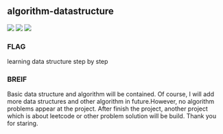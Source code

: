 ## algorithm-datastructure
![](https://img.shields.io/badge/important-red.svg)
![](https://img.shields.io/badge/longterm-blue.svg)
![](https://img.shields.io/badge/fond-orange.svg)

### <strong>FLAG</strong>
learning data structure step by step

### BREIF
Basic data structure and algorithm will be contained. Of course, I will add more data structures and other algorithm in future.However, no algorithm problems appear at the project. After finish the project, another project which is about leetcode or other problem solution will be build. Thank you for staring.
